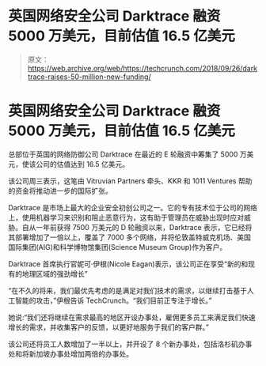 # 英国网络安全公司 Darktrace 融资 5000 万美元，目前估值 16.5 亿美元 

> 原文：<https://web.archive.org/web/https://techcrunch.com/2018/09/26/darktrace-raises-50-million-new-funding/>

# 英国网络安全公司 Darktrace 融资 5000 万美元，目前估值 16.5 亿美元

总部位于英国的网络防御公司 Darktrace 在最近的 E 轮融资中筹集了 5000 万美元，使该公司的估值达到 16.5 亿美元。

该公司周三表示，这笔由 Vitruvian Partners 牵头、KKR 和 1011 Ventures 帮助的资金将推动进一步的国际扩张。

Darktrace 是市场上最大的企业安全初创公司之一。它的专有技术位于公司的网络上，使用机器学习来识别和阻止恶意行为，这有助于管理员在威胁出现时应对威胁。自从一年前获得 7500 万美元的 D 轮融资以来，Darktrace 表示，它已经将其部署增加了一倍以上，覆盖了 7000 多个网络，并将伦敦盖特威克机场、美国国际集团(AIG)和科学博物馆集团(Science Museum Group)作为客户。

Darktrace 首席执行官妮可·伊根(Nicole Eagan)表示，该公司正在享受“新的和现有的地理区域的强劲增长”

“在不久的将来，我们最优先考虑的是满足对我们技术的需求，以继续打击基于人工智能的攻击，”伊根告诉 TechCrunch。“我们目前正专注于增长。”

她说:“我们还将继续在需求最高的地区开设办事处，雇佣更多员工来满足我们快速增长的需求，并收集客户的反馈，以更好地服务于我们的客户群。”

该公司还将员工人数增加了一半以上，并开设了 8 个新办事处，包括洛杉矶办事处和将新加坡办事处增加两倍的办事处。